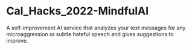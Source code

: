 # Cal_Hacks_2022-MindfulAI
 A self-improvement AI service that analyzes your text messages for any microaggression or subtle hateful speech and gives suggestions to improve.

